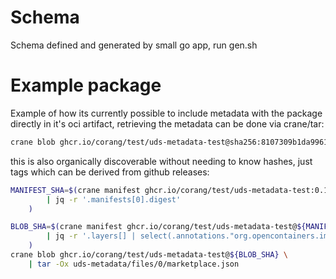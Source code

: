 # Schema

Schema defined and generated by small go app, run gen.sh

# Example package

Example of how its currently possible to include metadata with the package directly in it's oci artifact, retrieving the metadata can be done via crane/tar:

```sh
crane blob ghcr.io/corang/test/uds-metadata-test@sha256:8107309b1da99618a23081aba34ee90ce90e9c111557a87d560d490fa3778f35 | tar -Ox uds-metadata/files/0/marketplace.json
```

this is also organically discoverable without needing to know hashes, just tags which can be derived from github releases:

```sh
MANIFEST_SHA=$(crane manifest ghcr.io/corang/test/uds-metadata-test:0.1.0 \
        | jq -r '.manifests[0].digest'
    )

BLOB_SHA=$(crane manifest ghcr.io/corang/test/uds-metadata-test@${MANIFEST_SHA} \
        | jq -r '.layers[] | select(.annotations."org.opencontainers.image.title"=="components/uds-metadata.tar") | .digest'
    )
crane blob ghcr.io/corang/test/uds-metadata-test@${BLOB_SHA} \
    | tar -Ox uds-metadata/files/0/marketplace.json
```

